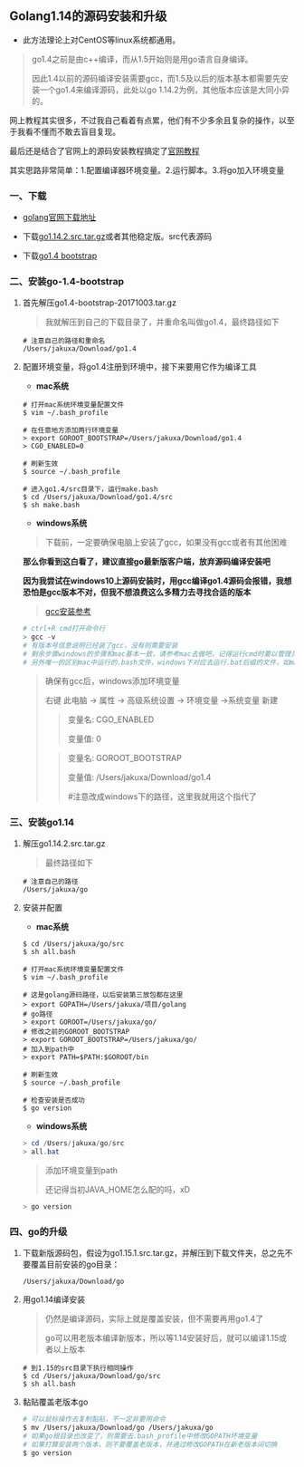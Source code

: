 ## Golang1.14的源码安装和升级

- 此方法理论上对CentOS等linux系统都通用。

> go1.4之前是由c++编译，而从1.5开始则是用go语言自身编译。
>
> 因此1.4以前的源码编译安装需要gcc，而1.5及以后的版本基本都需要先安装一个go1.4来编译源码，此处以go 1.14.2为例，其他版本应该是大同小异的。

网上教程其实很多，不过我自己看着有点累，他们有不少多余且复杂的操作，以至于我看不懂而不敢去盲目复现。

最后还是结合了官网上的源码安装教程搞定了[官网教程](https://golang.org/doc/install/source)

其实思路非常简单：1.配置编译器环境变量。2.运行脚本。3.将go加入环境变量

### 一、下载

- [golang官网下载地址](https://golang.org/dl/)

- 下载[go1.14.2.src.tar.gz](https://dl.google.com/go/go1.14.2.src.tar.gz)或者其他稳定版。src代表源码

- 下载[go1.4 bootstrap](https://dl.google.com/go/go1.4-bootstrap-20171003.tar.gz)

### 二、安装go-1.4-bootstrap

1. 首先解压go1.4-bootstrap-20171003.tar.gz

   > 我就解压到自己的下载目录了，并重命名叫做go1.4，最终路径如下

   ```shell
   # 注意自己的路径和重命名
   /Users/jakuxa/Download/go1.4
   ```

2. 配置环境变量，将go1.4注册到环境中，接下来要用它作为编译工具

   - **mac系统**

   ```shell
   # 打开mac系统环境变量配置文件
   $ vim ~/.bash_profile
   
   # 在任意地方添加两行环境变量
   > export GOROOT_BOOTSTRAP=/Users/jakuxa/Download/go1.4
   > CGO_ENABLED=0
   
   # 刷新生效
   $ source ~/.bash_profile
   
   # 进入go1.4/src目录下，运行make.bash
   $ cd /Users/jakuxa/Download/go1.4/src
   $ sh make.bash
   ```

   - **windows系统**

   > 下载前，一定要确保电脑上安装了gcc，如果没有gcc或者有其他困难

   **那么你看到这白看了，建议直接go最新版客户端，放弃源码编译安装吧**

   **因为我尝试在windows10上源码安装时，用gcc编译go1.4源码会报错，我想恐怕是gcc版本不对，但我不想浪费这么多精力去寻找合适的版本**

   >  [gcc安装参考](https://www.cnblogs.com/raina/p/10656106.html)
   
   ```powershell
   # ctrl+R cmd打开命令行
   > gcc -v
   # 有版本号信息说明已经装了gcc，没有则需要安装
   # 剩余步骤windows的步骤和mac基本一致，请参考mac去做吧，记得运行cmd时要以管理员身份打开
   # 另外唯一的区别mac中运行的.bash文件，windows下对应去运行.bat后缀的文件，如make.bat和all.bat
   ```
   
   > 确保有gcc后，windows添加环境变量
   >
   > 右键  此电脑 -> 属性 -> 高级系统设置  -> 环境变量 ->系统变量 新建
   >
   > > 变量名: CGO_ENABLED
   > >
   > > 变量值: 0
   >
   > > 变量名: GOROOT_BOOTSTRAP
   > >
   > > 变量值: /Users/jakuxa/Download/go1.4	
   > >
   > > #注意改成windows下的路径，这里我就用这个指代了
   


### 三、安装go1.14

1. 解压go1.14.2.src.tar.gz

   > 最终路径如下

   ```shell
   # 注意自己的路径
   /Users/jakuxa/go
   ```

2. 安装并配置

   - **mac系统**

   ```shell
   $ cd /Users/jakuxa/go/src
   $ sh all.bash
   
   # 打开mac系统环境变量配置文件
   $ vim ~/.bash_profile
   
   # 这是golang源码路径，以后安装第三放包都在这里
   > export GOPATH=/Users/jakuxa/项目/golang
   # go路径
   > export GOROOT=/Users/jakuxa/go/
   # 修改之前的GOROOT_BOOTSTRAP
   > export GOROOT_BOOTSTRAP=/Users/jakuxa/go/
   # 加入到path中
   > export PATH=$PATH:$GOROOT/bin
   
   # 刷新生效
   $ source ~/.bash_profile

   # 检查安装是否成功
   $ go version
   ```
   
   - **windows系统**
   
   ```powershell
   > cd /Users/jakuxa/go/src
   > all.bat
   ```
   
   > 添加环境变量到path
   >
   > 还记得当初JAVA_HOME怎么配的吗，xD
   
   ```powershell
   > go version
   ```

### 四、go的升级

1. 下载新版源码包，假设为go1.15.1.src.tar.gz，并解压到下载文件夹，总之先不要覆盖目前安装的go目录：

   ```
   /Users/jakuxa/Download/go
   ```

2. 用go1.14编译安装

   > 仍然是编译源码，实际上就是覆盖安装，但不需要再用go1.4了
   >
   > go可以用老版本编译新版本，所以等1.14安装好后，就可以编译1.15或者以上版本

   ```shell
   # 到1.15的src目录下执行相同操作
   $ cd /Users/jakuxa/Download/go/src
   $ sh all.bash
   ```

3. 黏贴覆盖老版本go

   ```bash
   # 可以鼠标操作去复制黏贴，不一定非要用命令
   $ mv /Users/jakuxa/Download/go /Users/jakuxa/go
   # 如果go根目录也改变了，则需要去.bash_profile中修改GOPATH坏境变量
   # 如果打算安装两个版本，则不要覆盖老版本，并通过修改GOPATH在新老版本间切换
   $ go version
   ```


